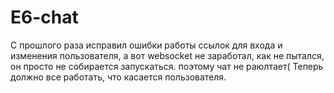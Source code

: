 # E6-chat
С прошлого раза исправил ошибки работы ссылок для входа и изменения пользователя, а вот websocket не заработал, как не пытался, он просто не собирается запускаться.
поэтому чат не раюлтает(
Теперь должно все работать, что касается пользователя.
